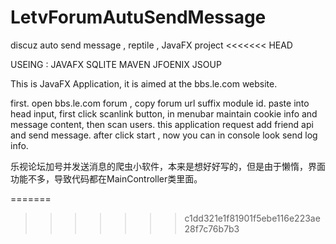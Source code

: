 # LetvForumAutuSendMessage
discuz auto send message , reptile , JavaFX project
<<<<<<< HEAD

USEING : JAVAFX SQLITE MAVEN JFOENIX JSOUP 

This is JavaFX Application, it is aimed at the bbs.le.com website.

first. open bbs.le.com forum , copy forum url suffix module id.
paste into head input, first click scanlink button, in menubar maintain cookie info and message content, then scan users.
this application request add friend api and send message.
after click start , now you can in console look send log info.

乐视论坛加号并发送消息的爬虫小软件，本来是想好好写的，但是由于懒惰，界面功能不多，导致代码都在MainController类里面。


=======
>>>>>>> c1dd321e1f81901f5ebe116e223ae28f7c76b7b3
